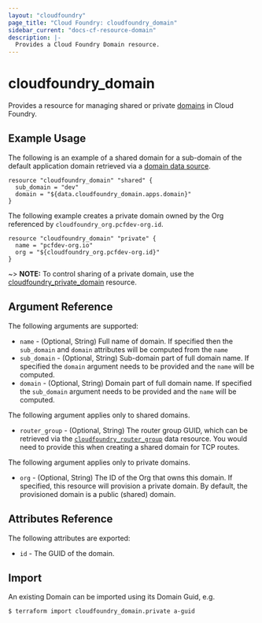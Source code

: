 ```yaml
---
layout: "cloudfoundry"
page_title: "Cloud Foundry: cloudfoundry_domain"
sidebar_current: "docs-cf-resource-domain"
description: |-
  Provides a Cloud Foundry Domain resource.
---
```


# cloudfoundry\_domain

Provides a resource for managing shared or private 
[domains](https://docs.cloudfoundry.org/devguide/deploy-apps/routes-domains.html#domains) in Cloud Foundry.

## Example Usage

The following is an example of a shared domain for a sub-domain of the default application domain 
retrieved via a [domain data source](/docs/providers/cloudfoundry/d/domain.html).

```
resource "cloudfoundry_domain" "shared" {
  sub_domain = "dev"
  domain = "${data.cloudfoundry_domain.apps.domain}"
}
```

The following example creates a private domain owned by the Org referenced by `cloudfoundry_org.pcfdev-org.id`.

```
resource "cloudfoundry_domain" "private" {
  name = "pcfdev-org.io"
  org = "${cloudfoundry_org.pcfdev-org.id}"
}
```

~> **NOTE:** To control sharing of a private domain, use the [cloudfoundry_private_domain](private_domain_access.html) resource. 


## Argument Reference

The following arguments are supported:

* `name` - (Optional, String) Full name of domain. If specified then the `sub_domain` and `domain` attributes will be computed from the `name` 
* `sub_domain` - (Optional, String) Sub-domain part of full domain name. If specified the `domain` argument needs to be provided and the `name` will be computed.
* `domain` - (Optional, String) Domain part of full domain name. If specified the `sub_domain` argument needs to be provided and the `name` will be computed.

The following argument applies only to shared domains.

* `router_group` - (Optional, String) The router group GUID, which can be retrieved via the [`cloudfoundry_router_group`](/docs/providers/cloudfoundry/d/stack.html) data resource. You would need to provide this when creating a shared domain for TCP routes.

The following argument applies only to private domains.

* `org` - (Optional, String) The ID of the Org that owns this domain. If specified, this resource will provision a private domain. By default, the provisioned domain is a public (shared) domain.

## Attributes Reference

The following attributes are exported:

* `id` - The GUID of the domain.

## Import

An existing Domain can be imported using its Domain Guid, e.g.

```
$ terraform import cloudfoundry_domain.private a-guid
```
